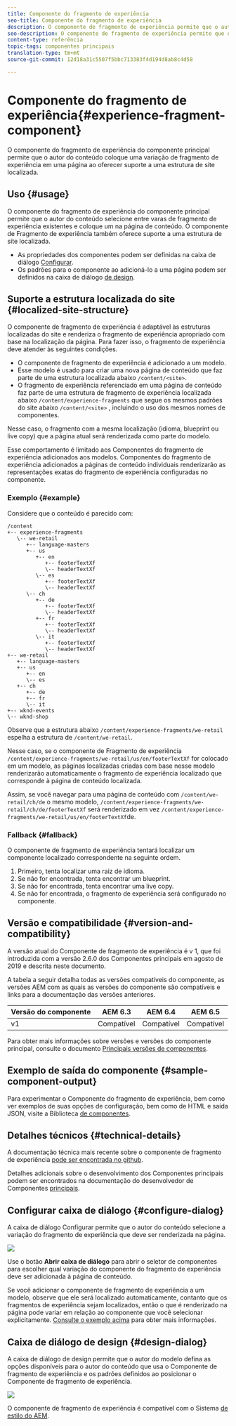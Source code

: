 ```yaml
---
title: Componente do fragmento de experiência
seo-title: Componente do fragmento de experiência
description: O componente de fragmento de experiência permite que o autor do conteúdo adicione uma variação de fragmento de experiência a uma página.
seo-description: O componente de fragmento de experiência permite que o autor do conteúdo adicione uma variação de fragmento de experiência a uma página.
content-type: referência
topic-tags: componentes principais
translation-type: tm+mt
source-git-commit: 12d18a31c5507f5bbc713383f4d194d8ab8c4d58

---
```



# Componente do fragmento de experiência{#experience-fragment-component}

O componente do fragmento de experiência do componente principal permite que o autor do conteúdo coloque uma variação de fragmento de experiência em uma página ao oferecer suporte a uma estrutura de site localizada.

## Uso {#usage}

O componente do fragmento de experiência do componente principal permite que o autor do conteúdo selecione entre varas de fragmento de experiência existentes e coloque um na página de conteúdo. O componente de Fragmento de experiência também oferece suporte a uma estrutura de site localizada.

* As propriedades dos componentes podem ser definidas na caixa de diálogo [Configurar](#configure-dialog).
* Os padrões para o componente ao adicioná-lo a uma página podem ser definidos na caixa de diálogo [de design](#design-dialog).

## Suporte a estrutura localizada do site {#localized-site-structure}

O componente de fragmento de experiência é adaptável às estruturas localizadas do site e renderiza o fragmento de experiência apropriado com base na localização da página. Para fazer isso, o fragmento de experiência deve atender às seguintes condições.

* O componente de fragmento de experiência é adicionado a um modelo.
* Esse modelo é usado para criar uma nova página de conteúdo que faz parte de uma estrutura localizada abaixo `/content/<site>`.
* O fragmento de experiência referenciado em uma página de conteúdo faz parte de uma estrutura de fragmento de experiência localizada abaixo `/content/experience-fragments` que segue os mesmos padrões do site abaixo `/content/<site>` , incluindo o uso dos mesmos nomes de componentes.

Nesse caso, o fragmento com a mesma localização (idioma, blueprint ou live copy) que a página atual será renderizada como parte do modelo.

Esse comportamento é limitado aos Componentes do fragmento de experiência adicionados aos modelos. Componentes do fragmento de experiência adicionados a páginas de conteúdo individuais renderizarão as representações exatas do fragmento de experiência configuradas no componente.

### Exemplo {#example}

Considere que o conteúdo é parecido com:

```
/content
+-- experience-fragments
   \-- we-retail
      +-- language-masters
      +-- us
         +-- en
            +-- footerTextXf
            \-- headerTextXf
         \-- es
            +-- footerTextXf
            \-- headerTextXf
      \-- ch
         +-- de
            +-- footerTextXf
            \-- headerTextXf
         +-- fr
            +-- footerTextXf
            \-- headerTextXf
         \-- it
            +-- footerTextXf
            \-- headerTextXf
+-- we-retail
   +-- language-masters
   +-- us
      +-- en
      \-- es
   +-- ch
      +-- de
      +-- fr
      \-- it
+-- wknd-events
\-- wknd-shop
```

Observe que a estrutura abaixo `/content/experience-fragments/we-retail` espelha a estrutura de `/content/we-retail`.

Nesse caso, se o componente de Fragmento de experiência `/content/experience-fragments/we-retail/us/en/footerTextXf` for colocado em um modelo, as páginas localizadas criadas com base nesse modelo renderizarão automaticamente o fragmento de experiência localizado que corresponde à página de conteúdo localizada.

Assim, se você navegar para uma página de conteúdo com `/content/we-retail/ch/de` o mesmo modelo, `/content/experience-fragments/we-retail/ch/de/footerTextXf` será renderizado em vez `/content/experience-fragments/we-retail/us/en/footerTextXf`de.

### Fallback {#fallback}

O componente de fragmento de experiência tentará localizar um componente localizado correspondente na seguinte ordem.

1. Primeiro, tenta localizar uma raiz de idioma.
1. Se não for encontrada, tenta encontrar um blueprint.
1. Se não for encontrada, tenta encontrar uma live copy.
1. Se não for encontrada, o fragmento de experiência será configurado no componente.

## Versão e compatibilidade {#version-and-compatibility}

A versão atual do Componente de fragmento de experiência é v 1, que foi introduzida com a versão 2.6.0 dos Componentes principais em agosto de 2019 e descrita neste documento.

A tabela a seguir detalha todas as versões compatíveis do componente, as versões AEM com as quais as versões do componente são compatíveis e links para a documentação das versões anteriores.

| Versão do componente | AEM 6.3 | AEM 6.4 | AEM 6.5 |
|--- |--- |--- |---|
| v1 | Compatível | Compatível | Compatível |

Para obter mais informações sobre versões e versões do componente principal, consulte o documento [Principais versões de componentes](versions.md).

## Exemplo de saída do componente {#sample-component-output}

Para experimentar o Componente do fragmento de experiência, bem como ver exemplos de suas opções de configuração, bem como de HTML e saída JSON, visite a Biblioteca [de componentes](http://opensource.adobe.com/aem-core-wcm-components/library/experience-fragment.html).

## Detalhes técnicos {#technical-details}

A documentação técnica mais recente sobre o componente de fragmento de experiência [pode ser encontrada no github](https://github.com/adobe/aem-core-wcm-components/tree/master/content/src/content/jcr_root/apps/core/wcm/components/experience-fragment/v1/experience-fragment).

Detalhes adicionais sobre o desenvolvimento dos Componentes principais podem ser encontrados na documentação do desenvolvedor de Componentes [principais](developing.md).

## Configurar caixa de diálogo {#configure-dialog}

A caixa de diálogo Configurar permite que o autor do conteúdo selecione a variação do fragmento de experiência que deve ser renderizada na página.

![](assets/screen-shot-2019-08-23-10.49.21.png)

Use o botão **Abrir caixa de diálogo** para abrir o seletor de componentes para escolher qual variação do componente do fragmento de experiência deve ser adicionada à página de conteúdo.

Se você adicionar o componente de fragmento de experiência a um modelo, observe que ele será localizado automaticamente, contanto que os fragmentos de experiência sejam localizados, então o que é renderizado na página pode variar em relação ao componente que você selecionar explicitamente. [Consulte o exemplo acima](#example) para obter mais informações.

## Caixa de diálogo de design {#design-dialog}

A caixa de diálogo de design permite que o autor do modelo defina as opções disponíveis para o autor do conteúdo que usa o Componente de fragmento de experiência e os padrões definidos ao posicionar o Componente de fragmento de experiência.

![](assets/screen-shot-2019-08-23-10.48.36.png)

O componente de fragmento de experiência é compatível com o Sistema [de estilo do AEM](authoring.md#component-styling).
